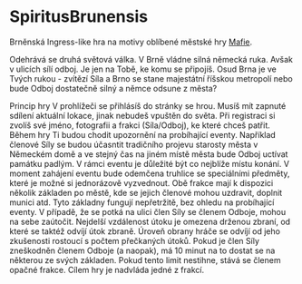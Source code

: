 # SpiritusBrunensis
Brněnská Ingress-like hra na motivy oblíbené městské hry [Mafie](http://brno.podsveti.cz/).

Odehrává se druhá světová válka. V Brně vládne silná německá ruka. Avšak v ulicích sílí odboj.
Je jen na Tobě, ke komu se připojíš. Osud Brna je ve Tvých rukou - zvítězí Síla a Brno se stane majestátní říšskou metropolí nebo bude Odboj dostatečně silný a němce odsune z města?

Princip hry
V prohlížeči se přihlásíš do stránky se hrou. Musíš mít zapnuté sdílení aktuální lokace, jinak nebudeš vpuštěn do světa.
Při registraci si zvolíš své jméno, fotografii a frakci (Síla/Odboj), ke které chceš patřit.
Během hry Ti budou chodit upozornění na probíhající eventy. Například členové Síly se budou účasntit tradičního projevu starosty města v Německém domě a ve stejný čas na jiném místě města bude Odboj uctívat památku padlým. V rámci eventu je důležité být co nejblíže místu konání. V moment zahájení eventu bude odemčena truhlice se speciálními předměty, které je možné si jednorázově vyzvednout.
Obě frakce mají k dispozici několik základen po městě, kde se jejich členové mohou uzdravit, doplnit munici atd. Tyto základny fungují nepřetržitě, bez ohledu na probíhající eventy.
V případě, že se potká na ulici člen Síly se členem Odboje, mohou na sebe zaútočit. Nejdelší vzdálenost útoku je omezena drženou zbraní, od které se taktéž odvíjí útok zbraně. Úroveň obrany hráče se odvíjí od jeho zkušenosti rostoucí s počtem přečkaných útoků.
Pokud je člen Síly zneškodněn členem Odboje (a naopak), má 10 minut na to dostat se na některou ze svých základen. Pokud tento limit nestihne, stává se členem opačné frakce.
Cílem hry je nadvláda jedné z frakcí.

